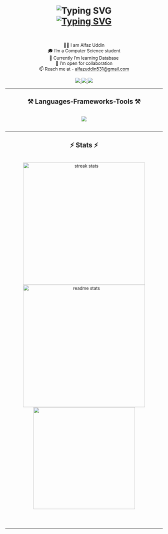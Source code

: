 

<h1 align="center">
    <img src="https://readme-typing-svg.herokuapp.com?font=Righteous&size=30&pause=200&center=true&vCenter=true&width=435&lines=Hey+there!+%F0%9F%91%8B;I+am+Alfaz+" alt="Typing SVG" /> <br>
    <a href="https://git.io/typing-svg"><img src="https://readme-typing-svg.herokuapp.com?font=Fira+Code&size=25&duration=12000&pause=1000&color=43F7EA&center=true&vCenter=true&width=435&lines=Welcoming+you+to+my+universe" alt="Typing SVG" /></a>
</h1>


<br/>

<div align="center">
 
 🧑‍💻 I am Alfaz Uddin <br>
 🎓 I’m a Computer Science student <br>
 🌱 Currently I’m learning Database <br>
 💞️ I’m open for collaboration <br>
 📫 Reach me at - alfazuddin531@gmail.com <br>

 </div>
 
<div align="center"> 
  <a href="mailto:alfazuddin531@gmail.com">
    <img src="https://img.shields.io/badge/Gmail-333333?style=for-the-badge&logo=gmail&logoColor=red" />
  </a>
  <a href="https://www.linkedin.com/in/alfaz531/" target="_blank">
    <img src="https://img.shields.io/badge/LinkedIn-0077B5?style=for-the-badge&logo=linkedin&logoColor=white" target="_blank" />
  </a>
  <a href="https://alfaaz-uddin.github.io/alfaaz-portfolio/" target="_blank">
     <img src="https://img.shields.io/badge/Portfolio-FF5722?style=for-the-badge&logo=todoist&logoColor=white" target="_blank" /> <!-- sqlite, safari, google-chrome are other good icon options -->
  </a>
</div>

 <hr/>
 
<h2 align="center">⚒️ Languages-Frameworks-Tools ⚒️</h2>
<br/>
<div align="center">
    <img src="https://skillicons.dev/icons?i=html,css,java,c,cpp,vscode,github,git,wordpress" />
    <br>
    
</div>

<br/>
<hr/>


<h2 align="center">⚡ Stats ⚡</h2>
<br>
<div align=center>
  <img width=390 src="https://github-readme-streak-stats-salesp07.vercel.app/?user=alfaaz-uddin&count_private=true&theme=react&border_radius=10" alt="streak stats"/>
  <img width=390 src="https://github-readme-stats-salesp07.vercel.app/api?username=alfaaz-uddin&count_private=true&show_icons=true&theme=react&rank_icon=github&border_radius=10" alt="readme stats" />
  <br/>
  <img width=325 align="center" src="https://github-readme-stats-salesp07.vercel.app/api/top-langs/?username=alfaaz-uddin&hide=HTML&langs_count=8&layout=compact&theme=react&border_radius=10&size_weight=0.5&count_weight=0.5&exclude_repo=github-readme-stats" />
</div>

<br/><br/>

<hr/>

<br/>

